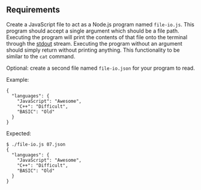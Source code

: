 ## Requirements
Create a JavaScript file to act as a Node.js program named `file-io.js`. This program should accept a single argument which should be a file path. Executing the program will print the contents of that file onto the terminal through the [stdout](http://node.readthedocs.io/en/stable/api/process/#processstdout) stream. Executing the program without an argument should simply return without printing anything. This functionality to be similar to the `cat` command.

Optional: create a second file named `file-io.json` for your program to read.

Example:

    {
      "languages": {
        "JavaScript": "Awesome",
        "C++": "Difficult",
        "BASIC": "Old"
      }
    }
Expected:

    $ ./file-io.js 07.json
    {
      "languages": {
        "JavaScript": "Awesome",
        "C++": "Difficult",
        "BASIC": "Old"
      }
    }